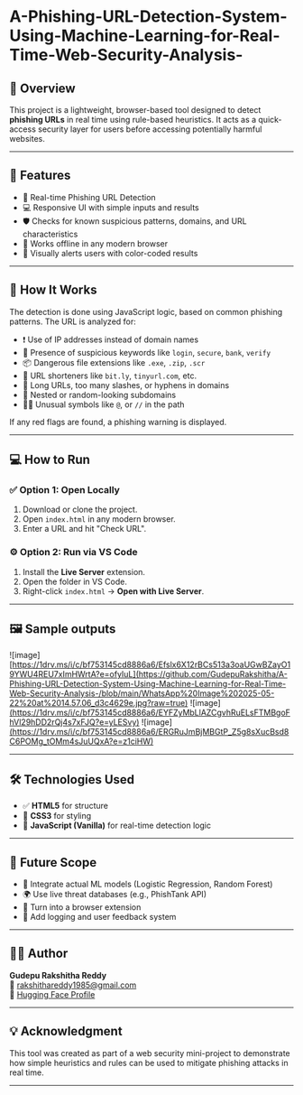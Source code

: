 # A-Phishing-URL-Detection-System-Using-Machine-Learning-for-Real-Time-Web-Security-Analysis-

## 🌟 Overview

This project is a lightweight, browser-based tool designed to detect **phishing URLs** in real time using rule-based heuristics. It acts as a quick-access security layer for users before accessing potentially harmful websites.

---

## 🎯 Features

- 🚨 Real-time Phishing URL Detection
- 💻 Responsive UI with simple inputs and results
- 🛡️ Checks for known suspicious patterns, domains, and URL characteristics
- 📱 Works offline in any modern browser
- 🌈 Visually alerts users with color-coded results

---

## 🧠 How It Works

The detection is done using JavaScript logic, based on common phishing patterns. The URL is analyzed for:

- ❗ Use of IP addresses instead of domain names  
- 🔑 Presence of suspicious keywords like `login`, `secure`, `bank`, `verify`  
- 📦 Dangerous file extensions like `.exe`, `.zip`, `.scr`  
- 🔗 URL shorteners like `bit.ly`, `tinyurl.com`, etc.  
- 🚫 Long URLs, too many slashes, or hyphens in domains  
- 🧪 Nested or random-looking subdomains  
- 🕵️‍♂️ Unusual symbols like `@`, or `//` in the path  

If any red flags are found, a phishing warning is displayed.


---

## 💻 How to Run

### ✅ Option 1: Open Locally
1. Download or clone the project.
2. Open `index.html` in any modern browser.
3. Enter a URL and hit "Check URL".

### ⚙️ Option 2: Run via VS Code
1. Install the **Live Server** extension.
2. Open the folder in VS Code.
3. Right-click `index.html` → **Open with Live Server**.

---

## 🖼️ Sample outputs

![image][https://1drv.ms/i/c/bf753145cd8886a6/Efslx6X12rBCs513a3oaUGwBZayO19YWU4REU7xImHWrtA?e=ofyIuL](https://github.com/GudepuRakshitha/A-Phishing-URL-Detection-System-Using-Machine-Learning-for-Real-Time-Web-Security-Analysis-/blob/main/WhatsApp%20Image%202025-05-22%20at%2014.57.06_d3c4629e.jpg?raw=true)
![image][(https://1drv.ms/i/c/bf753145cd8886a6/EYFZyMbLlAZCgvhRuELsFTMBgoFhVl29hDD2rQj4s7xFJQ?e=yLESvy)](https://github.com/GudepuRakshitha/A-Phishing-URL-Detection-System-Using-Machine-Learning-for-Real-Time-Web-Security-Analysis-/blob/main/WhatsApp%20Image%202025-05-22%20at%2014.57.06_094eb75e.jpg?raw=true)
![image][(https://1drv.ms/i/c/bf753145cd8886a6/ERGRuJmBjMBGtP_Z5g8sXucBsd8C6POMg_tOMm4sJuUQxA?e=z1ciHW)](https://github.com/GudepuRakshitha/A-Phishing-URL-Detection-System-Using-Machine-Learning-for-Real-Time-Web-Security-Analysis-/blob/main/WhatsApp%20Image%202025-05-22%20at%2014.57.05_b5c3db1f.jpg?raw=true)

---

## 🛠️ Technologies Used

- ✅ **HTML5** for structure
- 🎨 **CSS3** for styling
- 🧠 **JavaScript (Vanilla)** for real-time detection logic

---

## 🔮 Future Scope

- 🤖 Integrate actual ML models (Logistic Regression, Random Forest)
- 🌍 Use live threat databases (e.g., PhishTank API)
- 🧩 Turn into a browser extension
- 💬 Add logging and user feedback system

---

## 👩‍💻 Author

**Gudepu Rakshitha Reddy**  
📧 rakshithareddy1985@gmail.com   
🔗 [Hugging Face Profile](https://huggingface.co/GudepuRakshithaReddy)

---


## 💡 Acknowledgment

This tool was created as part of a web security mini-project to demonstrate how simple heuristics and rules can be used to mitigate phishing attacks in real time.

---




